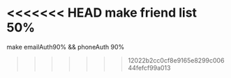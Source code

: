 <<<<<<< HEAD
make friend list 50%
=======
 make emailAuth90% && phoneAuth 90%
>>>>>>> 12022b2cc0cf8e9165e8299c00644fefcf99a013
